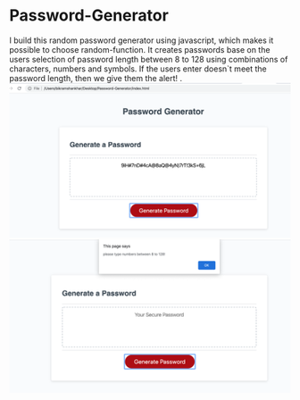 # Password-Generator
I build this random password generator using javascript, which makes it possible to choose random-function. It  creates passwords base on the users selection of password length between 8 to 128 using combinations of characters, numbers and symbols. If the users enter doesn`t meet the password length, then we give them the alert! . 
<img src="passwordG.png" alt="">
<br>
<img src="PG.png" alt="">




